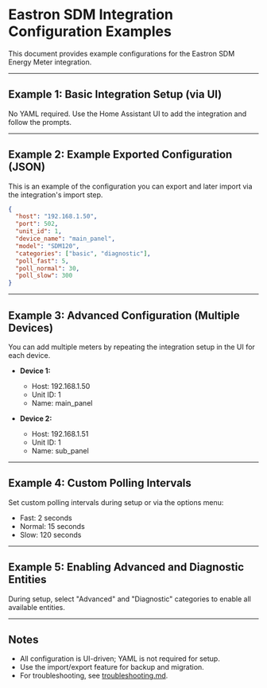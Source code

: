 # Eastron SDM Integration Configuration Examples

This document provides example configurations for the Eastron SDM Energy Meter integration.

---

## Example 1: Basic Integration Setup (via UI)

No YAML required. Use the Home Assistant UI to add the integration and follow the prompts.

---

## Example 2: Example Exported Configuration (JSON)

This is an example of the configuration you can export and later import via the integration's import step.

```json
{
  "host": "192.168.1.50",
  "port": 502,
  "unit_id": 1,
  "device_name": "main_panel",
  "model": "SDM120",
  "categories": ["basic", "diagnostic"],
  "poll_fast": 5,
  "poll_normal": 30,
  "poll_slow": 300
}
```

---

## Example 3: Advanced Configuration (Multiple Devices)

You can add multiple meters by repeating the integration setup in the UI for each device.

- **Device 1:**  
  - Host: 192.168.1.50  
  - Unit ID: 1  
  - Name: main_panel

- **Device 2:**  
  - Host: 192.168.1.51  
  - Unit ID: 1  
  - Name: sub_panel

---

## Example 4: Custom Polling Intervals

Set custom polling intervals during setup or via the options menu:

- Fast: 2 seconds
- Normal: 15 seconds
- Slow: 120 seconds

---

## Example 5: Enabling Advanced and Diagnostic Entities

During setup, select "Advanced" and "Diagnostic" categories to enable all available entities.

---

## Notes

- All configuration is UI-driven; YAML is not required for setup.
- Use the import/export feature for backup and migration.
- For troubleshooting, see [troubleshooting.md](troubleshooting.md).
